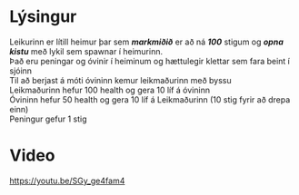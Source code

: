 # Lýsingur
Leikurinn er lítill heimur þar sem ___markmiðið___ er að ná ___100___ stigum og ___opna kistu___ með lykil sem spawnar í heimurinn.<br>
Það eru peningar og óvinir í heiminum og hættulegir klettar sem fara beint í sjóinn<br>
Til að berjast á móti óvininn kemur leikmaðurinn með byssu
<br>
Leikmaðurinn hefur 100 health og gera 10 líf á óvininn<br>
Óvininn hefur 50 health og gera 10 líf á Leikmaðurinn (10 stig fyrir að drepa einn)<br>
Peningur gefur 1 stig<br>

# Video
https://youtu.be/SGy_ge4fam4
